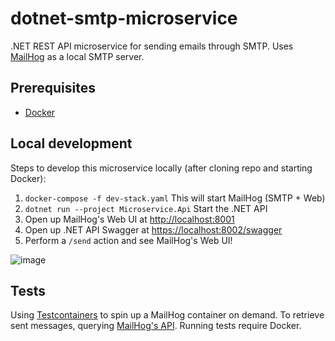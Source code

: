 # dotnet-smtp-microservice

.NET REST API microservice for sending emails through SMTP. Uses [MailHog](https://github.com/mailhog/MailHog) as a local SMTP server.

## Prerequisites

- [Docker](https://www.docker.com/)

## Local development

Steps to develop this microservice locally (after cloning repo and starting Docker):

1. `docker-compose -f dev-stack.yaml` This will start MailHog (SMTP + Web)
2. `dotnet run --project Microservice.Api` Start the .NET API
3. Open up MailHog's Web UI at [http://localhost:8001](http://localhost:8001)
4. Open up .NET API Swagger at [https://localhost:8002/swagger](https://localhost:8002/swagger)
5. Perform a `/send` action and see MailHog's Web UI!

![image](https://user-images.githubusercontent.com/29711974/217379467-1121032f-bd5a-4e9a-b02d-a24b1f2a93e6.png)

## Tests

Using [Testcontainers](https://github.com/testcontainers/testcontainers-dotnet) to spin up a MailHog container on demand. To retrieve sent messages, querying [MailHog's API](https://github.com/mailhog/MailHog/blob/master/docs/APIv2.md). Running tests require Docker.
